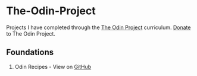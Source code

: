 # The-Odin-Project
Projects I have completed through the [The Odin Project](https://www.theodinproject.com/) curriculum. [Donate](https://www.theodinproject.com/support_us) to The Odin Project.

## Foundations
1. Odin Recipes - View on [GitHub](https://bryn24k.github.io/The-Odin-Project/Foundations/Odin%20Recipes/index.html)
